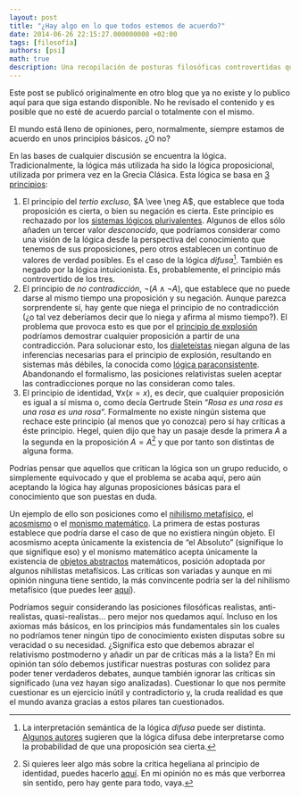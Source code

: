 ```yaml
---
layout: post
title: "¿Hay algo en lo que todos estemos de acuerdo?"
date: 2014-06-26 22:15:27.000000000 +02:00
tags: [filosofía]
authors: [psi]
math: true
description: Una recopilación de posturas filosóficas controvertidas que niegan algunos de los principios básicos de la lógica o la metafísica aceptados habitualmente.
---
```


<div class="message">
Este post se publicó originalmente en otro blog que ya no existe y lo publico aquí para que siga estando disponible.
No he revisado el contenido y es posible que no esté de acuerdo parcial o totalmente con el mismo.
</div>

El mundo está lleno de opiniones, pero, normalmente, siempre estamos de
acuerdo en unos principios básicos. ¿O no?

En las bases de cualquier discusión se encuentra la lógica.
Tradicionalmente, la lógica más utilizada ha sido la lógica
proposicional, utilizada por primera vez en la Grecia Clásica. Esta
lógica se basa en [3 principios](http://en.wikipedia.org/wiki/Three_classic_laws_of_thought#Aristotle):

1.   El principio del *tertio excluso*, \$A \\vee \\neg A\$, que
    establece que toda proposición es cierta, o bien su negación es
    cierta. Este principio es rechazado por los [sistemas lógicos plurivalentes](http://en.wikipedia.org/wiki/Many-valued_logic).
    Algunos de ellos sólo añaden un tercer valor *desconocido*, que
    podríamos considerar como una visión de la lógica desde la
    perspectiva del conocimiento que tenemos de sus proposiciones, pero
    otros establecen un continuo de valores de verdad posibles. Es el
    caso de la lógica *difusa*[^nota1]. También es negado por la lógica intuicionista. Es, probablemente, el principio más controvertido de los tres.
2.   El principio de *no contradicción*, $\neg (A \wedge \neg A)$, que establece que no puede darse al mismo tiempo una proposición y su negación. Aunque parezca sorprendente sí, hay gente que niega el principio de no contradicción (¿o tal vez deberíamos decir que lo niega y afirma al mismo tiempo?). El problema que provoca esto es que por el [principio de explosión](http://en.wikipedia.org/wiki/Principle_of_explosion) podríamos demostrar cualquier proposición a partir de una contradicción. Para solucionar esto, los [dialeteístas](http://plato.stanford.edu/entries/dialetheism/) niegan alguna de las inferencias necesarias para el principio de explosión, resultando en sistemas más débiles, la conocida como [lógica paraconsistente](http://en.wikipedia.org/wiki/Paraconsistent_logic). Abandonando el formalismo, las posiciones relativistas suelen aceptar las contradicciones porque no las consideran como tales.
3.   El principio de identidad, $\forall x(x=x)$, es decir, que cualquier proposición es igual a sí misma o, como decía Gertrude Stein “*Rosa es una rosa es una rosa es una rosa*“. Formalmente no existe ningún sistema que rechace este principio (al menos que yo conozca) pero sí hay críticas a éste principio. Hegel, quien dijo que hay un pasaje desde la primera $A$ a la segunda en la proposición $A=A$[^nota2] y que por tanto son distintas de alguna forma.

Podrías pensar que aquellos que critican la lógica son un grupo
reducido, o simplemente equivocado y que el problema se acaba aquí, pero
aún aceptando la lógica hay algunas proposiciones básicas para el
conocimiento que son puestas en duda.

Un ejemplo de ello son posiciones como el [nihilismo metafísico](http://plato.stanford.edu/entries/abstract-objects/), el [acosmismo](http://en.wikipedia.org/wiki/Acosmism) o el [monismo matemático](http://en.wikipedia.org/wiki/Philosophy_of_mathematics#Mathematical_monism).
La primera de estas posturas establece que podría darse el caso de que no existiera ningún objeto. El acosmismo acepta únicamente la existencia de “el Absoluto” (signifique lo que signifique eso) y el monismo
matemático acepta únicamente la existencia de [objetos abstractos](http://plato.stanford.edu/entries/abstract-objects/) matemáticos, posición adoptada por algunos nihilistas metafísicos. Las críticas son variadas y aunque en mi opinión ninguna tiene sentido, la más convincente podría ser la del nihilismo metafísico (que puedes leer [aquí](http://en.wikipedia.org/wiki/Metaphysical_nihilism)).

Podríamos seguir considerando las posiciones filosóficas realistas, anti-realistas, quasi-realistas… pero mejor nos quedamos aquí. Incluso en los axiomas más básicos, en los principios más fundamentales sin los cuales no podríamos tener ningún tipo de conocimiento existen disputas sobre su veracidad o su necesidad. ¿Significa esto que debemos abrazar el relativismo postmoderno y añadir un par de críticas más a la lista?
En mi opinión tan sólo debemos justificar nuestras posturas con solidez para poder tener verdaderos debates, aunque también ignorar las críticas sin significado (una vez hayan sigo analizadas). Cuestionar lo que nos permite cuestionar es un ejercicio inútil y contradictorio y, la cruda realidad es que el mundo avanza gracias a estos pilares tan cuestionados.


[^nota1]: La interpretación semántica de la lógica *difusa* puede ser distinta. [Algunos autores](https://web.archive.org/web/20180417181939/http://nafips.ece.ualberta.ca/nafips08/docs/Zadeh_NAFIPS08.pdf "Is There a Need For Fuzzy Logic?") sugieren que la lógica difusa debe interpretarse como la probabilidad de que una proposición sea cierta.

[^nota2]: Si quieres leer algo más sobre la critica hegeliana al principio de identidad, puedes hacerlo [aquí](https://web.archive.org/web/20121021191307/http://www.proyectohermeneutica.org/pdf/conferencias/jr_rosales.pdf). En mi opinión no es más que verborrea sin sentido, pero hay gente para todo, vaya.
